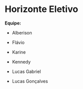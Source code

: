 # Horizonte Eletivo

**Equipe:**

- Alberison

- Flávio

- Karine

- Kennedy

- Lucas Gabriel

- Lucas Gonçalves
